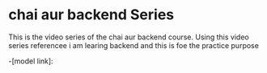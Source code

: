 # chai aur backend Series

This is the video series of the chai aur backend course.
Using this video series referencee i am learing backend and this is foe the practice purpose

-[model link]: